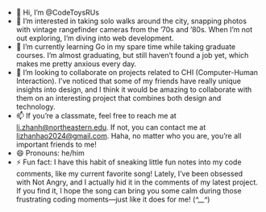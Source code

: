 - 👋 Hi, I’m @CodeToysRUs
- 👀 I’m interested in taking solo walks around the city, snapping photos with vintage rangefinder cameras from the ’70s and ’80s. When I’m not out exploring, I’m diving into web development.
- 🌱 I’m currently learning Go in my spare time while taking graduate courses. I’m almost graduating, but still haven’t found a job yet, which makes me pretty anxious every day.
- 💞️ I’m looking to collaborate on projects related to CHI (Computer-Human Interaction). I’ve noticed that some of my friends have really unique insights into design, and I think it would be amazing to collaborate with them on an interesting project that combines both design and technology.
- 📫 If you’re a classmate, feel free to reach me at li.zhanh@northeastern.edu. If not, you can contact me at lizhanhao2024@gmail.com. Haha, no matter who you are, you’re all important friends to me!
- 😄 Pronouns: he/him
- ⚡ Fun fact: I have this habit of sneaking little fun notes into my code comments, like my current favorite song! Lately, I’ve been obsessed with Not Angry, and I actually hid it in the comments of my latest project. If you find it, I hope the song can bring you some calm during those frustrating coding moments—just like it does for me! (*^__^*)

<!---
CodeToysRUs/CodeToysRUs is a ✨ special ✨ repository because its `README.md` (this file) appears on your GitHub profile.
You can click the Preview link to take a look at your changes.
--->
